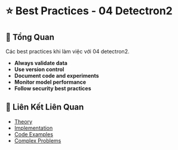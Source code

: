 # ⭐ Best Practices - 04 Detectron2

## 🎯 Tổng Quan

Các best practices khi làm việc với 04 detectron2.

- **Always validate data**
- **Use version control**
- **Document code and experiments**
- **Monitor model performance**
- **Follow security best practices**

## 🔗 Liên Kết Liên Quan

- [Theory](./THEORY_04_detectron2.md)
- [Implementation](./IMPLEMENTATION_04_detectron2.md)
- [Code Examples](./CODE_EXAMPLES_04_detectron2.md)
- [Complex Problems](./COMPLEX_PROBLEMS.md)
